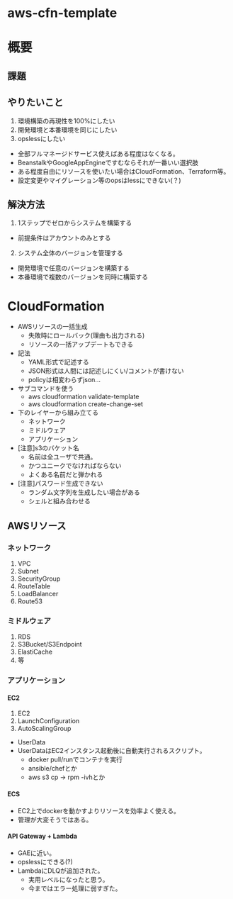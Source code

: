 # aws-cfn-template

# 概要

## 課題


## やりたいこと

1. 環境構築の再現性を100%にしたい
2. 開発環境と本番環境を同じにしたい
3. opslessにしたい
  + 全部フルマネージドサービス使えばある程度はなくなる。
  + BeanstalkやGoogleAppEngineですむならそれが一番いい選択肢
  + ある程度自由にリソースを使いたい場合はCloudFormation、Terraform等。
  + 設定変更やマイグレーション等のopsはlessにできない(？)

## 解決方法

1. 1ステップでゼロからシステムを構築する
  + 前提条件はアカウントのみとする
2. システム全体のバージョンを管理する
  + 開発環境で任意のバージョンを構築する
  + 本番環境で複数のバージョンを同時に構築する

# CloudFormation

 + AWSリソースの一括生成
   - 失敗時にロールバック(理由も出力される)
   - リソースの一括アップデートもできる
 + 記法
   - YAML形式で記述する
   - JSON形式は人間には記述しにくい/コメントが書けない
   - policyは相変わらずjson...
 + サブコマンドを使う
   - aws cloudformation validate-template
   - aws cloudformation create-change-set
 + 下のレイヤーから組み立てる
   - ネットワーク
   - ミドルウェア
   - アプリケーション
 + [注意]s3のバケット名
   - 名前は全ユーザで共通。
   - かつユニークでなければならない
   - よくある名前だと弾かれる
 + [注意]パスワード生成できない
   - ランダム文字列を生成したい場合がある
   - シェルと組み合わせる

## AWSリソース

### ネットワーク

 1. VPC
 2. Subnet
 3. SecurityGroup
 4. RouteTable
 5. LoadBalancer
 6. Route53

### ミドルウェア

 1. RDS
 2. S3Bucket/S3Endpoint
 3. ElastiCache
 4. 等

### アプリケーション

#### EC2

 1. EC2
 2. LaunchConfiguration
 3. AutoScalingGroup

 - UserData
 - UserDataはEC2インスタンス起動後に自動実行されるスクリプト。
   + docker pull/runでコンテナを実行
   + ansible/chefとか
   + aws s3 cp → rpm -ivhとか

#### ECS

 - EC2上でdockerを動かすよりリソースを効率よく使える。
 - 管理が大変そうではある。

#### API Gateway + Lambda

 - GAEに近い。
 - opslessにできる(?)
 - LambdaにDLQが追加された。
   + 実用レベルになったと思う。
   + 今まではエラー処理に弱すぎた。
